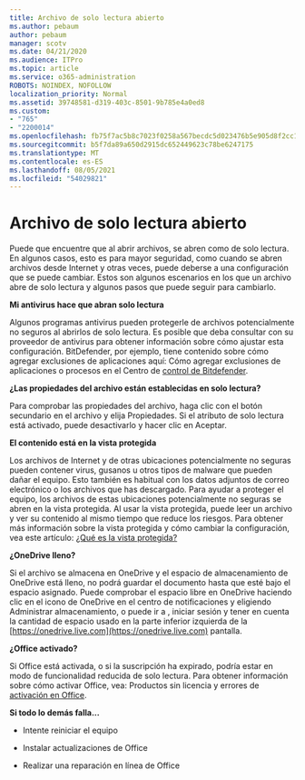 ```yaml
---
title: Archivo de solo lectura abierto
ms.author: pebaum
author: pebaum
manager: scotv
ms.date: 04/21/2020
ms.audience: ITPro
ms.topic: article
ms.service: o365-administration
ROBOTS: NOINDEX, NOFOLLOW
localization_priority: Normal
ms.assetid: 39748581-d319-403c-8501-9b785e4a0ed8
ms.custom:
- "765"
- "2200014"
ms.openlocfilehash: fb75f7ac5b8c7023f0258a567becdc5d023476b5e905d8f2cc17479faea76af1
ms.sourcegitcommit: b5f7da89a650d2915dc652449623c78be6247175
ms.translationtype: MT
ms.contentlocale: es-ES
ms.lasthandoff: 08/05/2021
ms.locfileid: "54029821"
---
```

# <a name="file-open-read-only"></a>Archivo de solo lectura abierto

Puede que encuentre que al abrir archivos, se abren como de solo lectura. En algunos casos, esto es para mayor seguridad, como cuando se abren archivos desde Internet y otras veces, puede deberse a una configuración que se puede cambiar. Estos son algunos escenarios en los que un archivo abre de solo lectura y algunos pasos que puede seguir para cambiarlo.
  
 **Mi antivirus hace que abran solo lectura**
  
Algunos programas antivirus pueden protegerle de archivos potencialmente no seguros al abrirlos de solo lectura. Es posible que deba consultar con su proveedor de antivirus para obtener información sobre cómo ajustar esta configuración. BitDefender, por ejemplo, tiene contenido sobre cómo agregar exclusiones de aplicaciones aquí: Cómo agregar exclusiones de aplicaciones o procesos en el Centro de [control de Bitdefender](https://aka.ms/AA6098i).
  
 **¿Las propiedades del archivo están establecidas en solo lectura?**
  
Para comprobar las propiedades del archivo, haga clic con el botón secundario en el archivo y elija Propiedades. Si el atributo de solo lectura está activado, puede desactivarlo y hacer clic en Aceptar.
  
 **El contenido está en la vista protegida**
  
Los archivos de Internet y de otras ubicaciones potencialmente no seguras pueden contener virus, gusanos u otros tipos de malware que pueden dañar el equipo. Esto también es habitual con los datos adjuntos de correo electrónico o los archivos que has descargado. Para ayudar a proteger el equipo, los archivos de estas ubicaciones potencialmente no seguras se abren en la vista protegida. Al usar la vista protegida, puede leer un archivo y ver su contenido al mismo tiempo que reduce los riesgos. Para obtener más información sobre la vista protegida y cómo cambiar la configuración, vea este artículo: [¿Qué es la vista protegida?](https://support.office.com/article/d6f09ac7-e6b9-4495-8e43-2bbcdbcb6653)
  
 **¿OneDrive lleno?**
  
Si el archivo se almacena en OneDrive y el espacio de almacenamiento de OneDrive está lleno, no podrá guardar el documento hasta que esté bajo el espacio asignado. Puede comprobar el espacio libre en OneDrive haciendo clic en el icono de OneDrive en el centro de notificaciones y eligiendo Administrar almacenamiento, o puede ir a , iniciar sesión y tener en cuenta la cantidad de espacio usado en la parte inferior izquierda de la [https://onedrive.live.com](https://onedrive.live.com) pantalla.
  
 **¿Office activado?**
  
Si Office está activada, o si la suscripción ha expirado, podría estar en modo de funcionalidad reducida de solo lectura. Para obtener información sobre cómo activar Office, vea: Productos sin licencia y errores de [activación en Office](https://support.office.com/article/0d23d3c0-c19c-4b2f-9845-5344fedc4380).
  
 **Si todo lo demás falla...**
  
- Intente reiniciar el equipo
    
- Instalar actualizaciones de Office
    
- Realizar una reparación en línea de Office
    

